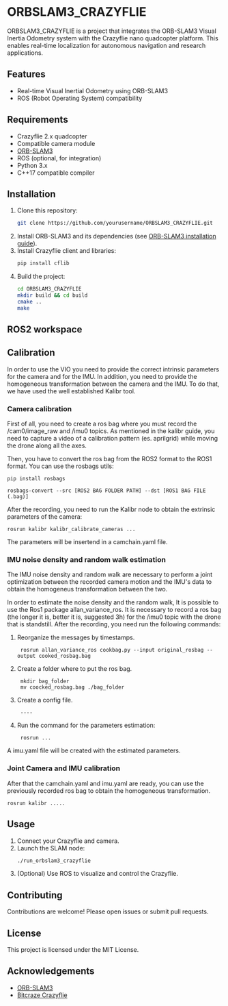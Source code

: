 # ORBSLAM3_CRAZYFLIE

ORBSLAM3_CRAZYFLIE is a project that integrates the ORB-SLAM3 Visual Inertia Odometry system with the Crazyflie nano quadcopter platform. This enables real-time localization for autonomous navigation and research applications.

## Features

- Real-time Visual Inertial Odometry using ORB-SLAM3
- ROS (Robot Operating System) compatibility

## Requirements

- Crazyflie 2.x quadcopter
- Compatible camera module
- [ORB-SLAM3](https://github.com/UZ-SLAMLab/ORB_SLAM3)
- ROS (optional, for integration)
- Python 3.x
- C++17 compatible compiler

## Installation

1. Clone this repository:
    ```bash
    git clone https://github.com/yourusername/ORBSLAM3_CRAZYFLIE.git
    ```
2. Install ORB-SLAM3 and its dependencies (see [ORB-SLAM3 installation guide](https://github.com/UZ-SLAMLab/ORB_SLAM3)).
3. Install Crazyflie client and libraries:
    ```bash
    pip install cflib
    ```
4. Build the project:
    ```bash
    cd ORBSLAM3_CRAZYFLIE
    mkdir build && cd build
    cmake ..
    make
    ```

## ROS2 workspace

## Calibration

In order to use the VIO you need to provide the correct intrinsic parameters for the camera and for the IMU. In addition, you need to provide the homogeneous transformation between the camera and the IMU. To do that, we have used the well established Kalibr tool.

### Camera calibration

First of all, you need to create a ros bag where you must record the /cam0/image_raw and /imu0 topics. As mentioned in the kalibr guide, you need to capture a video of a calibration pattern (es. aprilgrid) while moving the drone along all the axes.

Then, you have to convert the ros bag from the ROS2 format to the ROS1 format. You can use the rosbags utils:

    pip install rosbags

    rosbags-convert --src [ROS2 BAG FOLDER PATH] --dst [ROS1 BAG FILE (.bag)]

After the recording, you need to run the Kalibr node to obtain the extrinsic parameters of the camera:

    rosrun kalibr kalibr_calibrate_cameras ...

The parameters will be insertend in a camchain.yaml file.

### IMU noise density and random walk estimation

The IMU noise density and random walk are necessary to perform a joint optimization between the recorded camera motion and the IMU's data to obtain the homogeneus transformation between the two.

In order to estimate the noise density and the random walk, It is possible to use the Ros1 package allan_variance_ros. It is necessary to record a ros bag (the longer it is, better it is, suggested 3h) for the /imu0 topic with the drone that is standstill. After the recording, you need run the following commands:

1. Reorganize the messages by timestamps.

        rosrun allan_variance_ros cookbag.py --input original_rosbag --output cooked_rosbag.bag

2. Create a folder where to put the ros bag.
    
        mkdir bag_folder
        mv coocked_rosbag.bag ./bag_folder
3. Create a config file.

        ----

4. Run the command for the parameters estimation:

        rosrun ...


A imu.yaml file will be created with the estimated parameters.

### Joint Camera and IMU calibration

After that the camchain.yaml and imu.yaml are ready, you can use the previously recorded ros bag to obtain the homogeneous transformation. 

    rosrun kalibr .....



## Usage

1. Connect your Crazyflie and camera.
2. Launch the SLAM node:
    ```bash
    ./run_orbslam3_crazyflie
    ```
3. (Optional) Use ROS to visualize and control the Crazyflie.

## Contributing

Contributions are welcome! Please open issues or submit pull requests.

## License

This project is licensed under the MIT License.

## Acknowledgements

- [ORB-SLAM3](https://github.com/UZ-SLAMLab/ORB_SLAM3)
- [Bitcraze Crazyflie](https://www.bitcraze.io/)
